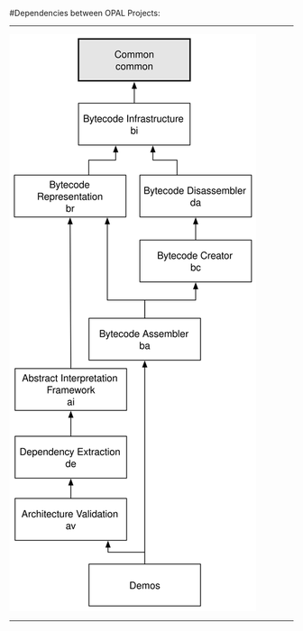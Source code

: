 #Dependencies between OPAL Projects:

---

![OPAL Project Dependencies](./Project%20Dependencies.svg)

---
